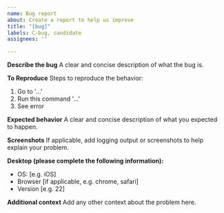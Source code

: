 ```yaml
---
name: Bug report
about: Create a report to help us improve
title: "[bug]"
labels: C-bug, candidate
assignees: ''

---
```


**Describe the bug**
A clear and concise description of what the bug is.

**To Reproduce**
Steps to reproduce the behavior:
1. Go to '...'
2. Run this command '...'
3. See error

**Expected behavior**
A clear and concise description of what you expected to happen.

**Screenshots**
If applicable, add logging output or screenshots to help explain your problem.

**Desktop (please complete the following information):**
 - OS: [e.g. iOS]
 - Browser [if applicable, e.g. chrome, safari]
 - Version [e.g. 22]

**Additional context**
Add any other context about the problem here.
